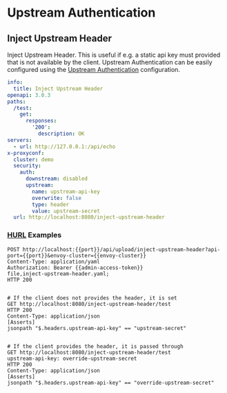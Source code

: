 # Upstream Authentication
## Inject Upstream Header


Inject Upstream Header. This is useful if e.g. a static api key must provided that is not available by the client. Upstream Authentication can be easily configured using the [Upstream Authentication](../config/UpstreamAuth.md) configuration.


```yaml title="OpenAPI Specification"
info:
  title: Inject Upstream Header
openapi: 3.0.3
paths:
  /test:
    get:
      responses:
        '200':
          description: OK
servers:
  - url: http://127.0.0.1:/api/echo
x-proxyconf:
  cluster: demo
  security:
    auth:
      downstream: disabled
      upstream:
        name: upstream-api-key
        overwrite: false
        type: header
        value: upstream-secret
  url: http://localhost:8080/inject-upstream-header

```

<h3><a href="https://hurl.dev" target="_blank">HURL</a> Examples</h3>
<div class="hurl"><pre><code class="language-hurl"><span class="hurl-entry"><span class="request"><span class="line"><span class="method">POST</span> <span class="url">http://localhost:{{port}}/api/upload/inject-upstream-header?api-port={{port}}&amp;envoy-cluster={{envoy-cluster}}</span></span>
<span class="line"><span class="string">Content-Type</span>: <span class="string">application/yaml</span></span>
<span class="line"><span class="string">Authorization</span>: <span class="string">Bearer {{admin-access-token}}</span></span>
<span class="line">file,<span class="filename">inject-upstream-header.yaml</span>;</span>
</span><span class="response"><span class="line"><span class="version">HTTP</span> <span class="number">200</span></span>
</span></span><span class="hurl-entry"><span class="request"><span class="line"></span>
<span class="line"></span>
<span class="line"></span><span class="comment"># If the client does not provides the header, it is set</span>
<span class="line"><span class="method">GET</span> <span class="url">http://localhost:8080/inject-upstream-header/test</span></span>
</span><span class="response"><span class="line"><span class="version">HTTP</span> <span class="number">200</span></span>
<span class="line"><span class="string">Content-Type</span>: <span class="string">application/json</span></span>
<span class="line"><span class="section-header">[Asserts]</span></span>
<span class="line"><span class="query-type">jsonpath</span> <span class="string">"$.headers.upstream-api-key"</span> <span class="predicate-type">==</span> <span class="string">"upstream-secret"</span></span>
</span></span><span class="hurl-entry"><span class="request"><span class="line"></span>
<span class="line"></span>
<span class="line"></span><span class="comment"># If the client provides the header, it is passed through</span>
<span class="line"><span class="method">GET</span> <span class="url">http://localhost:8080/inject-upstream-header/test</span></span>
<span class="line"><span class="string">upstream-api-key</span>: <span class="string">override-upstream-secret</span></span>
</span><span class="response"><span class="line"><span class="version">HTTP</span> <span class="number">200</span></span>
<span class="line"><span class="string">Content-Type</span>: <span class="string">application/json</span></span>
<span class="line"><span class="section-header">[Asserts]</span></span>
<span class="line"><span class="query-type">jsonpath</span> <span class="string">"$.headers.upstream-api-key"</span> <span class="predicate-type">==</span> <span class="string">"override-upstream-secret"</span></span>
</span></span></code></pre>
</div>
